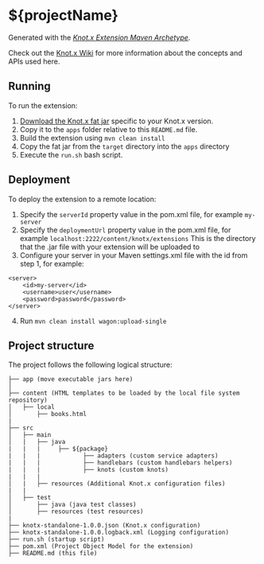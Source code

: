 # ${projectName}

Generated with the [_Knot.x Extension Maven Archetype_](https://github.com/Knotx/knotx-extension-archetype).

Check out the [Knot.x Wiki](https://github.com/Cognifide/knotx/wiki) for more information about the concepts
and APIs used here.

## Running

To run the extension:

1. [Download the Knot.x fat jar](https://github.com/Cognifide/knotx/releases) specific to your Knot.x version. 
2. Copy it to the `apps` folder relative to this `README.md` file.
3. Build the extension using `mvn clean install`
4. Copy the fat jar from the `target` directory into the `apps` directory
5. Execute the `run.sh` bash script.

## Deployment

To deploy the extension to a remote location:

1. Specify the `serverId` property value in the pom.xml file, for example `my-server`
2. Specify the `deploymentUrl` property value in the pom.xml file, for example `localhost:2222/content/knotx/extensions`
This is the directory that the .jar file with your extension will be uploaded to
3. Configure your server in your Maven settings.xml file with the id from step 1, for example:

```
<server>
    <id>my-server</id>
    <username>user</username>
    <password>password</password>
</server>
```

4. Run `mvn clean install wagon:upload-single`

## Project structure

The project follows the following logical structure:

```
├── app (move executable jars here)
│   
├── content (HTML templates to be loaded by the local file system repository)
│   ├── local
│       ├── books.html
|
├── src
│   ├── main
│   |   ├── java
|   |   |     ├── ${package}
|   |   |            ├── adapters (custom service adapters)
|   |   |            ├── handlebars (custom handlebars helpers)
|   |   |            ├── knots (custom knots)
|   |   |
│   |   ├── resources (Additional Knot.x configuration files)
|   |
│   ├── test
│       ├── java (java test classes)
│       ├── resources (test resources)
|
├── knotx-standalone-1.0.0.json (Knot.x configuration)
├── knotx-standalone-1.0.0.logback.xml (Logging configuration)
├── run.sh (startup script)
├── pom.xml (Project Object Model for the extension)
├── README.md (this file)
```
